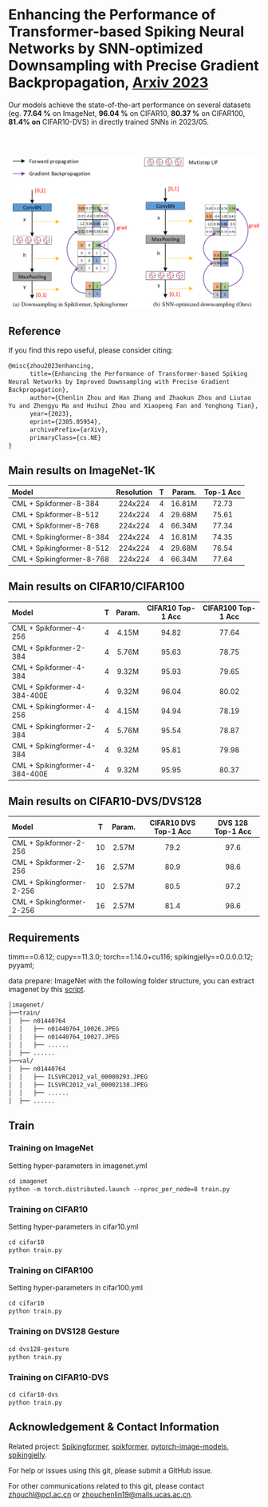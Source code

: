 # Enhancing the Performance of Transformer-based Spiking Neural Networks by SNN-optimized Downsampling with Precise Gradient Backpropagation, [Arxiv 2023](https://arxiv.org/abs/2305.05954)
Our models achieve the state-of-the-art performance on several datasets (eg. **77.64 %** on ImageNet, **96.04 %** on CIFAR10, **80.37 %** on CIFAR100, **81.4% on** CIFAR10-DVS) in directly trained SNNs in 2023/05.


<br>
<br>
<p align="center">
<img src="https://github.com/zhouchenlin2096/Spikingformer-CML/blob/master/imgs/SNN-optimized-downsampling.png">
</p>

## Reference
If you find this repo useful, please consider citing:
```
@misc{zhou2023enhancing,
      title={Enhancing the Performance of Transformer-based Spiking Neural Networks by Improved Downsampling with Precise Gradient Backpropagation}, 
      author={Chenlin Zhou and Han Zhang and Zhaokun Zhou and Liutao Yu and Zhengyu Ma and Huihui Zhou and Xiaopeng Fan and Yonghong Tian},
      year={2023},
      eprint={2305.05954},
      archivePrefix={arXiv},
      primaryClass={cs.NE}
}
```

## Main results on ImageNet-1K

| Model                     | Resolution| T     |  Param.     |Top-1 Acc|
| :---                     | :---:     | :---: | :---:       |:---:    |
| CML + Spikformer-8-384    | 224x224   | 4     |  16.81M     |72.73    |
| CML + Spikformer-8-512    | 224x224   | 4     |  29.68M     |75.61    |
| CML + Spikformer-8-768    | 224x224   | 4     |  66.34M     |77.34    |
| CML + Spikingformer-8-384 | 224x224   | 4     |  16.81M     |74.35    |
| CML + Spikingformer-8-512 | 224x224   | 4     |  29.68M     |76.54    |
| CML + Spikingformer-8-768 | 224x224   | 4     |  66.34M     |77.64    |


## Main results on CIFAR10/CIFAR100

| Model                      | T      |  Param.     | CIFAR10 Top-1 Acc |CIFAR100 Top-1 Acc|
| :---                      | :---:  | :---:       |  :---:            |:---: |
| CML + Spikformer-4-256     | 4      |  4.15M      | 94.82             |77.64  |
| CML + Spikformer-2-384     | 4      |  5.76M      | 95.63             |78.75  |
| CML + Spikformer-4-384     | 4      |  9.32M      | 95.93             |79.65  |
| CML + Spikformer-4-384-400E  | 4         |  9.32M | 96.04             |80.02  |
| CML + Spikingformer-4-256  | 4      |  4.15M      | 94.94             |78.19  |
| CML + Spikingformer-2-384  | 4      |  5.76M      | 95.54             |78.87  |
| CML + Spikingformer-4-384  | 4      |  9.32M      | 95.81             |79.98  |
| CML + Spikingformer-4-384-400E  | 4      |  9.32M     | 95.95         |80.37  |

## Main results on CIFAR10-DVS/DVS128

| Model                     | T      |  Param.     |  CIFAR10 DVS Top-1 Acc  | DVS 128 Top-1 Acc|
| :---                     | :---:  | :---:       | :---:                   |:---:             |
| CML + Spikformer-2-256    | 10     |  2.57M      | 79.2                    | 97.6             |
| CML + Spikformer-2-256    | 16     |  2.57M      | 80.9                    | 98.6             |
| CML + Spikingformer-2-256 | 10     |  2.57M      | 80.5                    | 97.2             |
| CML + Spikingformer-2-256 | 16     |  2.57M      | 81.4                    | 98.6             |


## Requirements
timm==0.6.12; cupy==11.3.0; torch==1.14.0+cu116; spikingjelly==0.0.0.0.12; pyyaml;

data prepare: ImageNet with the following folder structure, you can extract imagenet by this [script](https://gist.github.com/BIGBALLON/8a71d225eff18d88e469e6ea9b39cef4).
```
│imagenet/
├──train/
│  ├── n01440764
│  │   ├── n01440764_10026.JPEG
│  │   ├── n01440764_10027.JPEG
│  │   ├── ......
│  ├── ......
├──val/
│  ├── n01440764
│  │   ├── ILSVRC2012_val_00000293.JPEG
│  │   ├── ILSVRC2012_val_00002138.JPEG
│  │   ├── ......
│  ├── ......
```

## Train
### Training  on ImageNet
Setting hyper-parameters in imagenet.yml

```
cd imagenet
python -m torch.distributed.launch --nproc_per_node=8 train.py
```

### Training  on CIFAR10
Setting hyper-parameters in cifar10.yml
```
cd cifar10
python train.py
```

### Training  on CIFAR100
Setting hyper-parameters in cifar100.yml
```
cd cifar10
python train.py
```

### Training  on DVS128 Gesture
```
cd dvs128-gesture
python train.py
```

### Training  on CIFAR10-DVS
```
cd cifar10-dvs
python train.py
```

## Acknowledgement & Contact Information
Related project: [Spikingformer](https://github.com/zhouchenlin2096/Spikingformer), [spikformer](https://github.com/ZK-Zhou/spikformer), [pytorch-image-models](https://github.com/huggingface/pytorch-image-models), [spikingjelly](https://github.com/fangwei123456/spikingjelly).

For help or issues using this git, please submit a GitHub issue.

For other communications related to this git, please contact zhouchl@pcl.ac.cn or zhouchenlin19@mails.ucas.ac.cn.
